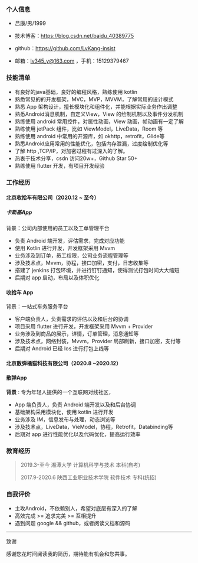 ### 个人信息

 - 吕康/男/1999 
 - 技术博客：https://blog.csdn.net/baidu_40389775
 - github：https://github.com/LvKang-insist

 - 邮箱：lv345_y@163.com ，手机：15129379467
### 技能清单

- 有良好的java基础，良好的编程风格，熟练使用 kotlin
- 熟悉常见的的开发框架，MVC，MVP，MVVM，了解常用的设计模式
- 熟悉 App 架构设计，擅长模块化和组件化，并能根据实际业务作出调整
- 熟悉Android消息机制，自定义View，View 的绘制机制以及事件分发机制
- 熟练使用 android 常用控件，对属性动画，View 动画，帧动画有一定了解
- 熟练使用 jetPack 组件，比如 ViewModel，LiveData，Room 等
- 熟练使用 android 中常用的开源库，如 okhttp，retrofit，Glide等
- 熟悉Android应用常用的性能优化，包括内存泄漏，过度绘制优化等
- 了解 http ,TCP/IP，对加密过程有过深入的了解。
- 热衷于技术分享，csdn 访问20w+，Github Star 50+
- 熟练使用 flutter 开发，有项目开发经验
### 工作经历

#### 北京收拾车有限公司（2020.12 ~ 至今）

##### 卡斯基App

背景：公司内部使用的员工以及工单管理平台

- 负责 Android 端开发，评估需求，完成对应功能
- 使用 Kotlin 进行开发，开发框架采用 Mvvm
- 业务涉及到订单，员工权限，公司业务流程管理等
- 涉及技术点，Mvvm，协程，接口加密，支付，日志收集等
- 搭建了 jenkins 打包环境，并进行钉钉通知，使得测试打包时间大大缩短
- 后期对 app 启动，布局以及体积优化

#### 收拾车 App

背景：一站式车务服务平台

- 客户端负责人，负责需求的评估以及和后台的协调
- 项目采用 flutter 进行开发，开发框架采用 Mvvm + Provider
- 业务涉及到商品的展示，详情，订单管理，消息通知等
- 涉及技术点，网络封装，Mvvm，Provider 局部刷新，接口加密，支付等
- 后期对 Android 已经 Ios 进行打包上线等

#### 北京散弹橘猫科技有限公司（2020.8 ~2020.12）

#### 散弹App

**背景** :  专为年轻人提供的一个互联网对线社区，

- App 端负责人，负责 Android 端开发以及和后台协调
- 基础架构采用模块化，使用 kotlin 进行开发
- 业务涉及 IM，信息发布与处理，动态浏览等
- 涉及技术点，LiveData，VieModel，协程，Retrofit，Databinding等
- 后期对 app 进行性能优化以及代码优化，提高运行效率

### 教育经历

> 2019.3-至今 湘潭大学 计算机科学与技术 本科(自考)
>
> 2017.9-2020.6 陕西工业职业技术学院 软件技术 专科(统招)

### 自我评价

- 主攻Android，不依赖别人，希望对底层有深入的了解
- 高效完成 >= 追求完美 >= 互相提升
- 遇到问题 google && github，或者阅读文档和源码

---
致谢

感谢您花时间阅读我的简历，期待能有机会和您共事。
